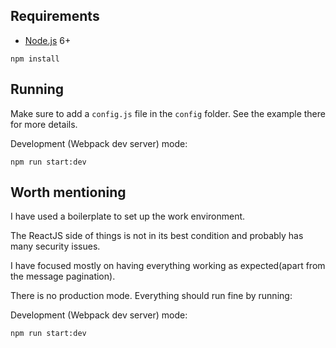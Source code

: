## Requirements

- [Node.js](https://nodejs.org/en/) 6+

```shell
npm install
```




## Running

Make sure to add a `config.js` file in the `config` folder. See the example there for more details.

Development (Webpack dev server) mode:

```shell
npm run start:dev
```

## Worth mentioning

I have used a boilerplate to set up the work environment.

The ReactJS side of things is not in its best condition and probably has many security issues.

I have focused mostly on having everything working as expected(apart from the message pagination).

There is no production mode. Everything should run fine by running:

Development (Webpack dev server) mode:

```shell
npm run start:dev
```